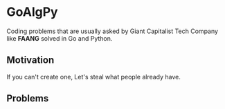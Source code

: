 # GoAlgPy

Coding problems that are usually asked by Giant Capitalist Tech Company like **FAANG** solved in Go and Python.

## Motivation

If you can't create one, Let's steal what people already have.

## Problems
